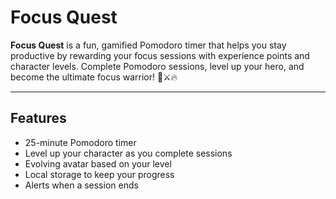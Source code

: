 # Focus Quest

**Focus Quest** is a fun, gamified Pomodoro timer that helps you stay productive by rewarding your focus sessions with experience points and character levels. Complete Pomodoro sessions, level up your hero, and become the ultimate focus warrior! 🧠⚔️🔥

---

## Features

- 25-minute Pomodoro timer
- Level up your character as you complete sessions
- Evolving avatar based on your level
- Local storage to keep your progress
- Alerts when a session ends

